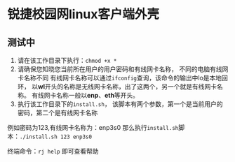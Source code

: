 # 锐捷校园网linux客户端外壳

## 测试中

1. 请在该工作目录下执行：`chmod +x *`
2. 请确保您知晓您当前所在用户的用户密码和有线网卡名称，
不同的电脑有线网卡名称不同
有线网卡名称可以通过`ifconfig`查询，该命令的输出中lo是本地回环，
以**wl**开头的名称是无线网卡名称，出了这两个，另一个就是有线网卡名称。
有线网卡名称一般以**enp**、**eth**等开头。
3. 执行该工作目录下的`install.sh`，
该脚本有两个参数，第一个是当前用户的密码，第二个是有线网卡名称

例如密码为123,有线网卡名称为：enp3s0
那么执行`install.sh`脚本：`./install.sh 123 enp3s0` 

终端命令：`rj help` 即可查看帮助

